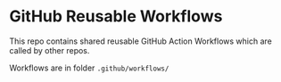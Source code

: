 # GitHub Reusable Workflows

This repo contains shared reusable GitHub Action Workflows which are called by other repos.

Workflows are in folder `.github/workflows/`